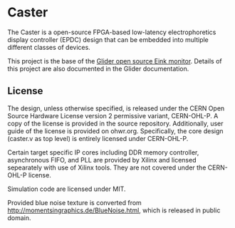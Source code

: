 # Caster

The Caster is a open-source FPGA-based low-latency electrophoretics display controller (EPDC) design that can be embedded into multiple different classes of devices.

This project is the base of the [Glider open source Eink monitor](https://gitlab.com/zephray/Glider). Details of this project are also documented in the Glider documentation.

## License

The design, unless otherwise specified, is released under the CERN Open Source Hardware License version 2 permissive variant, CERN-OHL-P. A copy of the license is provided in the source repository. Additionally, user guide of the license is provided on ohwr.org. Specifically, the core design (caster.v as top level) is entirely licensed under CERN-OHL-P.

Certain target specific IP cores including DDR memory controller, asynchronous FIFO, and PLL are provided by Xilinx and licensed sepearately with use of Xilinx tools. They are not covered under the CERN-OHL-P license.

Simulation code are licensed under MIT.

Provided blue noise texture is converted from http://momentsingraphics.de/BlueNoise.html, which is released in public domain.

